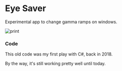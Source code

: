 # Eye Saver

Experimental app to change gamma ramps on windows.


![print](https://user-images.githubusercontent.com/2568375/126102609-ca1cf8a6-db54-47cc-8a99-0ea8acebe41b.png)


### Code
This old code was my first play with C#, back in 2018.

By the way, it's still working pretty well until today. 